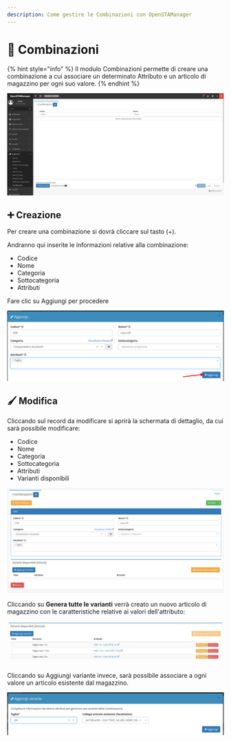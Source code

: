 ```yaml
---
description: Come gestire le Combinazioni con OpenSTAManager
---
```


# 🔳 Combinazioni

{% hint style="info" %}
Il modulo Combinazioni permette di creare una combinazione a cui associare un determinato Attributo e un articolo di magazzino per ogni suo valore.
{% endhint %}

![](<../../../.gitbook/assets/image (268).png>)

## ➕ Creazione

Per creare una combinazione si dovrà cliccare sul tasto (+).

Andranno qui inserite le informazioni relative alla combinazione:

* Codice
* Nome
* Categoria
* Sottocategoria
* Attributi

Fare clic su Aggiungi per procedere

![](<../../../.gitbook/assets/image (498).png>)

## 🖌️ Modifica

Cliccando sul record da modificare si aprirà la schermata di dettaglio, da cui sarà possibile modificare:

* Codice
* Nome
* Categoria
* Sottocategoria
* Attributi
* Varianti disponibili

![](<../../../.gitbook/assets/image (354).png>)

Cliccando su **Genera tutte le varianti** verrà creato un nuovo articolo di magazzino con le caratteristiche relative ai valori dell'attributo:

![](<../../../.gitbook/assets/image (91).png>)

Cliccando su Aggiungi variante invece, sarà possibile associare a ogni valore un articolo esistente dal magazzino.

![](<../../../.gitbook/assets/image (593).png>)
